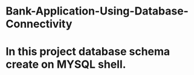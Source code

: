 # Bank-Application-Using-Database-Connectivity
# In this project database schema create on MYSQL shell.
#
